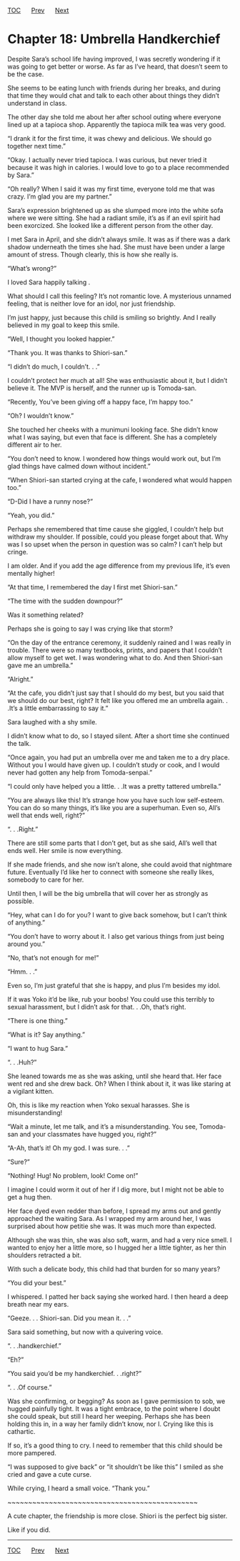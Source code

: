 [TOC](../readme.md)&nbsp;&nbsp;&nbsp;&nbsp;&nbsp;&nbsp;[Prev](0016_Chapter.md)&nbsp;&nbsp;&nbsp;&nbsp;&nbsp;&nbsp;[Next](0018_Chapter.md)



# Chapter 18: Umbrella Handkerchief

Despite Sara’s school life having improved, I was secretly wondering if
it was going to get better or worse. As far as I’ve heard, that doesn’t
seem to be the case.

She seems to be eating lunch with friends during her breaks, and during
that time they would chat and talk to each other about things they
didn’t understand in class.

The other day she told me about her after school outing where everyone
lined up at a tapioca shop. Apparently the tapioca milk tea was very
good.

“I drank it for the first time, it was chewy and delicious. We should go
together next time.”

“Okay. I actually never tried tapioca. I was curious, but never tried it
because it was high in calories. I would love to go to a place
recommended by Sara.”

“Oh really? When I said it was my first time, everyone told me that was
crazy. I’m glad you are my partner.”

Sara’s expression brightened up as she slumped more into the white sofa
where we were sitting. She had a radiant smile, it’s as if an evil
spirit had been exorcized. She looked like a different person from the
other day.

I met Sara in April, and she didn’t always smile. It was as if there was
a dark shadow underneath the times she had. She must have been under a
large amount of stress. Though clearly, this is how she really is.

“What’s wrong?”

I loved Sara happily talking .

What should I call this feeling? It’s not romantic love. A mysterious
unnamed feeling, that is neither love for an idol, nor just friendship.

I’m just happy, just because this child is smiling so brightly. And I
really believed in my goal to keep this smile.

“Well, I thought you looked happier.”

“Thank you. It was thanks to Shiori-san.”

“I didn’t do much, I couldn’t. . .”

I couldn’t protect her much at all! She was enthusiastic about it, but I
didn’t believe it. The MVP is herself, and the runner up is Tomoda-san.

“Recently, You’ve been giving off a happy face, I’m happy too.”

“Oh? I wouldn’t know.”

She touched her cheeks with a munimuni looking face. She didn’t know
what I was saying, but even that face is different. She has a completely
different air to her.

“You don’t need to know. I wondered how things would work out, but I’m
glad things have calmed down without incident.”

“When Shiori-san started crying at the cafe, I wondered what would
happen too.”

“D-Did I have a runny nose?”

“Yeah, you did.”

Perhaps she remembered that time cause she giggled, I couldn’t help but
withdraw my shoulder. If possible, could you please forget about that.
Why was I so upset when the person in question was so calm? I can’t help
but cringe.

I am older. And if you add the age difference from my previous life,
it’s even mentally higher!

“At that time, I remembered the day I first met Shiori-san.”

“The time with the sudden downpour?”

Was it something related?

Perhaps she is going to say I was crying like that storm?

“On the day of the entrance ceremony, it suddenly rained and I was
really in trouble. There were so many textbooks, prints, and papers that
I couldn’t allow myself to get wet. I was wondering what to do. And then
Shiori-san gave me an umbrella.”

“Alright.”

“At the cafe, you didn’t just say that I should do my best, but you said
that we should do our best, right? It felt like you offered me an
umbrella again. . .It’s a little embarrassing to say it.”

Sara laughed with a shy smile.

I didn’t know what to do, so I stayed silent. After a short time she
continued the talk.

“Once again, you had put an umbrella over me and taken me to a dry
place. Without you I would have given up. I couldn’t study or cook, and
I would never had gotten any help from Tomoda-senpai.”

“I could only have helped you a little. . .It was a pretty tattered
umbrella.”

“You are always like this! It’s strange how you have such low
self-esteem. You can do so many things, it’s like you are a superhuman.
Even so, All’s well that ends well, right?”

“. . .Right.”

There are still some parts that I don’t get, but as she said, All’s well
that ends well. Her smile is now everything.

If she made friends, and she now isn’t alone, she could avoid that
nightmare future. Eventually I’d like her to connect with someone she
really likes, somebody to care for her.

Until then, I will be the big umbrella that will cover her as strongly
as possible.

“Hey, what can I do for you? I want to give back somehow, but I can’t
think of anything.”

“You don’t have to worry about it. I also get various things from just
being around you.”

“No, that’s not enough for me!”

“Hmm. . .”

Even so, I’m just grateful that she is happy, and plus I’m besides my
idol. 

If it was Yoko it’d be like, rub your boobs! You could use this terribly
to sexual harassment, but I didn’t ask for that. . .Oh, that’s right.

“There is one thing.”

“What is it? Say anything.”

“I want to hug Sara.”

“. . .Huh?”

She leaned towards me as she was asking, until she heard that. Her face
went red and she drew back. Oh? When I think about it, it was like
staring at a vigilant kitten.

Oh, this is like my reaction when Yoko sexual harasses. She is
misunderstanding!

“Wait a minute, let me talk, and it’s a misunderstanding. You see,
Tomoda-san and your classmates have hugged you, right?”

“A-Ah, that’s it! Oh my god. I was sure. . .”

“Sure?”

“Nothing! Hug! No problem, look! Come on!”

I imagine I could worm it out of her if I dig more, but I might not be
able to get a hug then.

Her face dyed even redder than before, I spread my arms out and gently
approached the waiting Sara. As I wrapped my arm around her, I was
surprised about how petitie she was. It was much more than expected.

Although she was thin, she was also soft, warm, and had a very nice
smell. I wanted to enjoy her a little more, so I hugged her a little
tighter, as her thin shoulders retracted a bit.

With such a delicate body, this child had that burden for so many years?

“You did your best.”

I whispered. I patted her back saying she worked hard. I then heard a
deep breath near my ears.

“Geeze. . . Shiori-san. Did you mean it. . .”

Sara said something, but now with a quivering voice.

“. . .handkerchief.”

“Eh?”

“You said you’d be my handkerchief. . .right?”

“. . .Of course.”

Was she confirming, or begging? As soon as I gave permission to sob, we
hugged painfully tight. It was a tight embrace, to the point where I
doubt she could speak, but still I heard her weeping. Perhaps she has
been holding this in, in a way her family didn’t know, nor I. Crying
like this is cathartic.

If so, it’s a good thing to cry. I need to remember that this child
should be more pampered.

“I was supposed to give back” or “it shouldn’t be like this” I smiled as
she cried and gave a cute curse. 

While crying, I heard a small voice. “Thank you.”

\~\~\~\~\~\~\~\~\~\~\~\~\~\~\~\~\~\~\~\~\~\~\~\~\~\~\~\~\~\~\~\~\~\~\~\~\~\~\~\~\~\~\~\~\~~

A cute chapter, the friendship is more close. Shiori is the perfect big
sister. 

Like if you did.


---
[TOC](../readme.md)&nbsp;&nbsp;&nbsp;&nbsp;&nbsp;&nbsp;[Prev](0016_Chapter.md)&nbsp;&nbsp;&nbsp;&nbsp;&nbsp;&nbsp;[Next](0018_Chapter.md)

